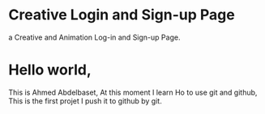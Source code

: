# Creative Login and Sign-up Page
a Creative and Animation Log-in and Sign-up Page.

# Hello world,

This is Ahmed Abdelbaset, At this moment I learn Ho to use git and github, This is the first projet I push it to github by git.
